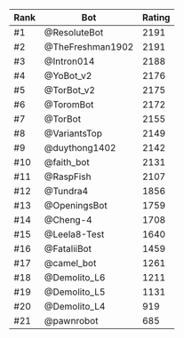 Rank|Bot|Rating
---|---|---
#1|@ResoluteBot|2191
#2|@TheFreshman1902|2191
#3|@Intron014|2188
#4|@YoBot_v2|2176
#5|@TorBot_v2|2175
#6|@ToromBot|2172
#7|@TorBot|2155
#8|@VariantsTop|2149
#9|@duythong1402|2142
#10|@faith_bot|2131
#11|@RaspFish|2107
#12|@Tundra4|1856
#13|@OpeningsBot|1759
#14|@Cheng-4|1708
#15|@Leela8-Test|1640
#16|@FataliiBot|1459
#17|@camel_bot|1261
#18|@Demolito_L6|1211
#19|@Demolito_L5|1131
#20|@Demolito_L4|919
#21|@pawnrobot|685
